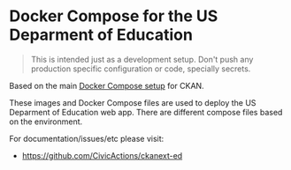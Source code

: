 # Docker Compose for the US Deparment of Education

> This is intended just as a development setup. Don't push any production specific configuration or code, specially secrets.

Based on the main [Docker Compose setup](https://github.com/okfn/docker-ckan) for CKAN.

These images and Docker Compose files are used to deploy the US Deparment of Education web app. There are different compose files based on the environment.

For documentation/issues/etc please visit:
- https://github.com/CivicActions/ckanext-ed
